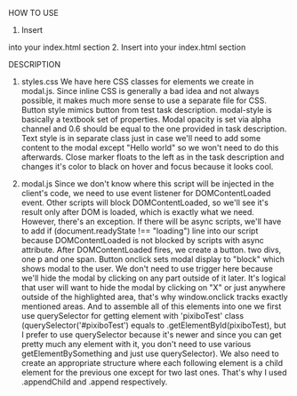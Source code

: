 HOW TO USE

  1. Insert 
  <link rel="stylesheet" href="styles.css">
  into your index.html <head> section
  2. Insert
  <script src="modal.js"></script>
  into your index.html <body> section
  
DESCRIPTION

  1. styles.css
    We have here CSS classes for elements we create in modal.js. Since inline CSS is generally a bad idea and not always possible, it makes much more sense to use a separate file for CSS. 
    Button style mimics button from test task description. modal-style is basically a textbook set of properties. 
    Modal opacity is set via alpha channel and 0.6 should be equal to the one provided in task description. 
    Text style is in separate class just in case we'll need to add some content to the modal except "Hello world" so we won't need to do this afterwards.
    Close marker floats to the left as in the task description and changes it's color to black on hover and focus because it looks cool. 
  
  2. modal.js
    Since we don't know where this script will be injected in the client's code, we need to use event listener for DOMContentLoaded event. Other scripts will block DOMContentLoaded, so we'll see it's result only after DOM is loaded, which is exactly what we need. However, there's an exception. If there will be async scripts, we'll have to add 
    if (document.readyState !== "loading")
    line into our script because DOMContentLoaded is not blocked by scripts with async attribute.
    After DOMContentLoaded fires, we create a button. two divs, one p and one span. 
    Button onclick sets modal display to "block" which shows modal to the user. We don't need to use trigger here because we'll hide the modal by clicking on any part outside of it later. 
    It's logical that user will want to hide the modal by clicking on "X" or just anywhere outside of the highlighted area, that's why window.onclick tracks exactly mentioned areas. 
    And to assemble all of this elements into one we first use querySelector for getting element with 'pixiboTest' class (querySelector('#pixiboTest') equals to .getElementById(pixiboTest), but I prefer to use querySelector because it's newer and since you can get pretty much any element with it, you don't need to use various getElementBySomething and just use querySelector).
    We also need to create an appropriate structure where each following element is a child element for the previous one except for two last ones. That's why I used .appendChild and .append respectively. 


